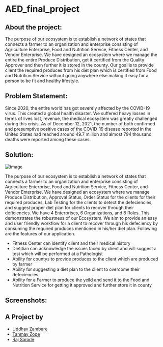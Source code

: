 # AED_final_project


## About the project: 

The purpose of our ecosystem is to establish a network of states that connects a farmer to an organization and enterprise consisting of Agriculture Enterprise, Food and Nutrition Service, Fitness Center, and Vendor Enterprise. We have designed an ecosystem where we manage the entire the entire Produce Distribution, get it certified from the Quality Approver and then further it is stored in the county. Our goal is to provide client the required produces from his diet plan which is certified from Food and Nutrition Service without going anywhere else making it easy for a person to be fit and healthy lifestyle.

## Problem Statement:

Since 2020, the entire world has got severely affected by the COVID-19 virus. This created a global health disaster. We suffered heavy losses in terms of lives lost, revenue, the medical ecosystem was greatly challenged during this crisis.
As of December 12, 2021, the number of both confirmed and presumptive positive cases of the COVID-19 disease reported in the United States had reached around 49.7 million and almost 794 thousand deaths were reported among these cases.

## Solution:

![image](https://github.com/uddhavz/AED_final_project/Users/rajsarode/Documents/AED_final_project/Final_Project/Images/BlockDiagram.png?raw=true)

The purpose of our ecosystem is to establish a network of states that connects a farmer to an organization and enterprise consisting of Agriculture Enterprise, Food and Nutrition Service, Fitness Center, and Vendor Enterprise. We have designed an ecosystem where we manage Produce Distribution, Approval Status, Order Status for the clients for their required produces, Lab Testing for the clients to detect the defeciencies, and suggest proper diet plan for clients to recover through their deficiencies. We have 4 Enterprises, 6 Organizations, and 8 Roles. This demonstrates the robustness of our Ecosystem. We aim to provide an easy and user friendly workflow for a client to recover through his defeciency by consuming the required produces mentioned in his/her diet plan. Following are the features of our application. 

 - Fitness Center can identify client and their medical history
 - Dietitian can acknowledge the issues faced by client and will suggest
   a test which will be performed at a Pathologist
 - Ability for countys to provide produces to the client which are produced by farmer
 - Ability for suggesting a diet plan to the client to overcome their defeciencies 
 - Ability for a Farmer to produce the yeild and send it to the Food and Nutrition Service for getting it     approved and further store it in county

 ## Screenshots:



## A Project by
- [Uddhav Zambare](https://github.com/pradnyalgandhi)
- [Tanmay Zope](https://github.com/Ayushkailashgupta)
- [Raj Sarode](https://github.com/shreyaghate02)
